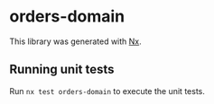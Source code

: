 # orders-domain

This library was generated with [Nx](https://nx.dev).

## Running unit tests

Run `nx test orders-domain` to execute the unit tests.
